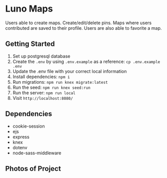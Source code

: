 # Luno Maps

Users able to create maps. Create/edit/delete pins. Maps where users contributed are saved to their profile. Users are also able to favorite a map.

## Getting Started

1. Set up postgresql database
2. Create the `.env` by using `.env.example` as a reference: `cp .env.example .env`
3. Update the .env file with your correct local information
4. Install dependencies: `npm i`
5. Run migrations: `npm run knex migrate:latest`
6. Run the seed: `npm run knex seed:run`
7. Run the server: `npm run local`
8. Visit `http://localhost:8080/`

## Dependencies

- cookie-session
- ejs
- express
- knex
- dotenv
- node-sass-middleware

## Photos of Project

